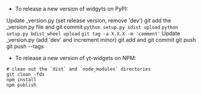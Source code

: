 - To release a new version of widgyts on PyPI:

Update _version.py (set release version, remove 'dev')
git add the _version.py file and git commit
`python setup.py sdist upload`
`python setup.py bdist_wheel upload`
`git tag -a X.X.X -m 'comment'`
Update _version.py (add 'dev' and increment minor)
git add and git commit
git push
git push --tags

- To release a new version of yt-widgets on NPM:

```
# clean out the `dist` and `node_modules` directories
git clean -fdx
npm install
npm publish
```
